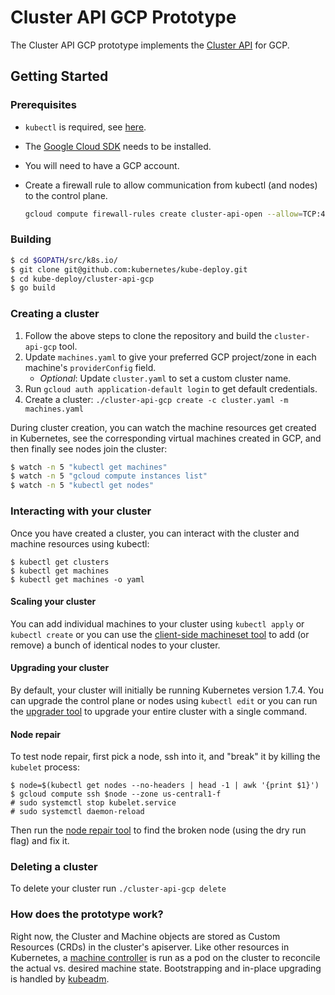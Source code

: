 # Cluster API GCP Prototype

The Cluster API GCP prototype implements the [Cluster API](https://github.com/kubernetes/kube-deploy/blob/master/cluster-api/README.md) for GCP.

## Getting Started

### Prerequisites

* `kubectl` is required, see [here](http://kubernetes.io/docs/user-guide/prereqs/).
* The [Google Cloud SDK](https://cloud.google.com/sdk/downloads) needs to be installed.
* You will need to have a GCP account.
* Create a firewall rule to allow communication from kubectl (and nodes) to the control plane.

   ```bash
   gcloud compute firewall-rules create cluster-api-open --allow=TCP:443 --source-ranges=0.0.0.0/0 --target-tags='https-server'
   ```


### Building

```bash
$ cd $GOPATH/src/k8s.io/
$ git clone git@github.com:kubernetes/kube-deploy.git
$ cd kube-deploy/cluster-api-gcp
$ go build
```


### Creating a cluster

1. Follow the above steps to clone the repository and build the `cluster-api-gcp` tool.
1. Update `machines.yaml` to give your preferred GCP project/zone in
each machine's `providerConfig` field.
   - *Optional*: Update `cluster.yaml` to set a custom cluster name.
1. Run `gcloud auth application-default login` to get default credentials.
1. Create a cluster: `./cluster-api-gcp create -c cluster.yaml -m machines.yaml`

During cluster creation, you can watch the machine resources get created in Kubernetes,
see the corresponding virtual machines created in GCP, and then finally see nodes
join the cluster:

```bash
$ watch -n 5 "kubectl get machines"
$ watch -n 5 "gcloud compute instances list"
$ watch -n 5 "kubectl get nodes"
```


### Interacting with your cluster

Once you have created a cluster, you can interact with the cluster and machine
resources using kubectl:

```
$ kubectl get clusters
$ kubectl get machines
$ kubectl get machines -o yaml
```

#### Scaling your cluster

You can add individual machines to your cluster using `kubectl apply` or
`kubectl create` or you can use the [client-side machineset
tool](https://github.com/kubernetes/kube-deploy/tree/master/cluster-api/tools/machineset)
to add (or remove) a bunch of identical nodes to your cluster.

#### Upgrading your cluster

By default, your cluster will initially be running Kubernetes version 1.7.4. You
can upgrade the control plane or nodes using `kubectl edit` or you can run the
[upgrader tool](https://github.com/kubernetes/kube-deploy/tree/master/cluster-api/tools/upgrader)
to upgrade your entire cluster with a single command.

#### Node repair

To test node repair, first pick a node, ssh into it, and "break" it by killing the `kubelet` process:

```
$ node=$(kubectl get nodes --no-headers | head -1 | awk '{print $1}')
$ gcloud compute ssh $node --zone us-central1-f
# sudo systemctl stop kubelet.service
# sudo systemctl daemon-reload
```

Then run the [node repair
tool]( https://github.com/kubernetes/kube-deploy/tree/master/cluster-api/tools/repair)
to find the broken node (using the dry run flag) and fix it.


### Deleting a cluster

To delete your cluster run `./cluster-api-gcp delete`


### How does the prototype work?

Right now, the Cluster and Machine objects are stored as Custom Resources (CRDs)
in the cluster's apiserver.  Like other resources in Kubernetes, a [machine
controller](machine-controller/README.md) is run as a pod on the cluster to
reconcile the actual vs. desired machine state. Bootstrapping and in-place
upgrading is handled by
[kubeadm](https://kubernetes.io/docs/setup/independent/create-cluster-kubeadm/).
